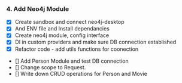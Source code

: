 ### 4. Add Neo4j Module

- [x] Create sandbox and connect neo4j-desktop
- [x] And ENV file and Install dependancies
- [x] Create neo4j module, config interface
- [x] DI in custom providers and make sure DB connection established
- [x] Refactor code - add utils functions for coonection
- [] Add Person Module and test DB connection
- [] Change scope to Request.
- [] Write down CRUD operations for Person and Movie

